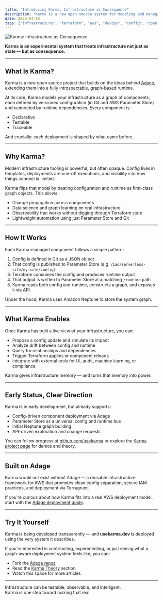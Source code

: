```yaml
---
title: "Introducing Karma: Infrastructure as Consequence"
description: "Karma is a new open source system for modeling and managing infrastructure as graph-aware, testable components — built for observability, introspection, and machine learning."
date: 2025-04-18
tags: ["infrastructure", "terraform", "aws", "devops", "config", "open source"]
---
```


![Karma: Infrastructure as Consequence](/img/karma-system.drawio.png)

**Karma is an experimental system that treats infrastructure not just as state — but as consequence.**

---

## What Is Karma?

Karma is a new open source project that builds on the ideas behind [Adage](https://github.com/usekarma/adage), extending them into a fully introspectable, graph-based runtime.

At its core, Karma models your infrastructure as a graph of components, each defined by versioned configuration (in Git and AWS Parameter Store) and connected by runtime dependencies. Every component is:

- Declarative  
- Testable  
- Traceable  

And crucially: each deployment is shaped by what came before.

---

## Why Karma?

Modern infrastructure tooling is powerful, but often opaque. Config lives in templates, deployments are one-off executions, and visibility into how things connect is limited.

Karma flips that model by treating configuration and runtime as first-class graph objects. This allows:

- Change propagation across components  
- Data science and graph learning on real infrastructure  
- Observability that works without digging through Terraform state  
- Lightweight automation using just Parameter Store and Git  

---

## How It Works

Each Karma-managed component follows a simple pattern:

1. Config is defined in Git as a JSON object  
2. That config is published to Parameter Store (e.g. `/iac/serverless-site/my-site/config`)  
3. Terraform consumes the config and produces runtime output  
4. That output is written to Parameter Store at a matching `/runtime` path  
5. Karma reads both config and runtime, constructs a graph, and exposes it via API  

Under the hood, Karma uses Amazon Neptune to store the system graph.

---

## What Karma Enables

Once Karma has built a live view of your infrastructure, you can:

- Propose a config update and simulate its impact  
- Analyze drift between config and runtime  
- Query for relationships and dependencies  
- Trigger Terraform applies or component reloads  
- Integrate with external tools for UI, audit, machine learning, or compliance  

Karma gives infrastructure memory — and turns that memory into power.

---

## Early Status, Clear Direction

Karma is in early development, but already supports:

- Config-driven component deployment via Adage  
- Parameter Store as a universal config and runtime bus  
- Initial Neptune graph building  
- API-driven exploration and change requests  

You can follow progress at [github.com/usekarma](https://github.com/usekarma) or explore the [Karma project page](/karma/) for demos and theory.

---

## Built on Adage

Karma would not exist without Adage — a reusable infrastructure framework for AWS that promotes clean config separation, secure IAM practices, and deployment via Terragrunt.

If you're curious about how Karma fits into a real AWS deployment model, start with the [Adage deployment guide](https://github.com/usekarma/adage).

---

## Try It Yourself

Karma is being developed transparently — and **usekarma.dev** is deployed using the very system it describes.

If you're interested in contributing, experimenting, or just seeing what a graph-aware deployment system feels like, you can:

- Fork the [Adage repos](https://github.com/usekarma/adage)  
- Read the [Karma Theory](/theory/) section  
- Watch this space for more articles  

---

Infrastructure can be testable, observable, and intelligent.  
Karma is one step toward making that real.

